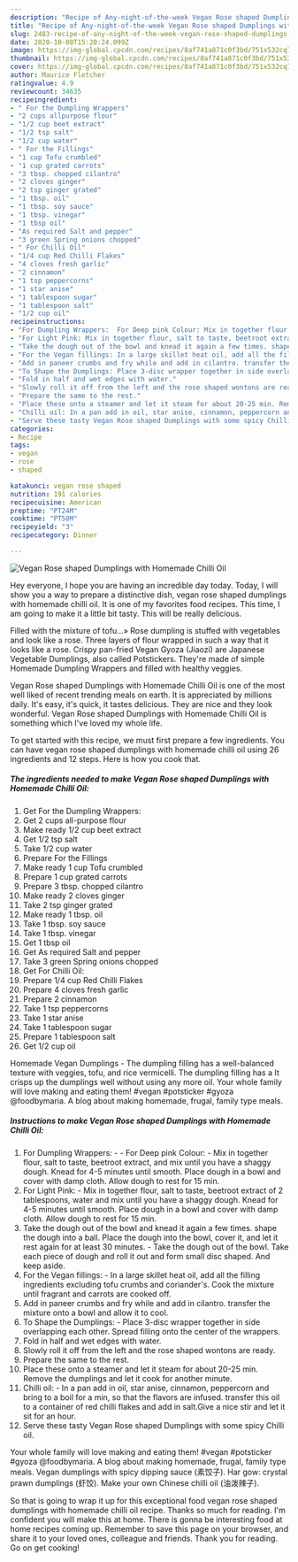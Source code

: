 ```yaml
---
description: "Recipe of Any-night-of-the-week Vegan Rose shaped Dumplings with Homemade Chilli Oil"
title: "Recipe of Any-night-of-the-week Vegan Rose shaped Dumplings with Homemade Chilli Oil"
slug: 2483-recipe-of-any-night-of-the-week-vegan-rose-shaped-dumplings-with-homemade-chilli-oil
date: 2020-10-08T15:20:24.099Z
image: https://img-global.cpcdn.com/recipes/8af741a871c0f3bd/751x532cq70/vegan-rose-shaped-dumplings-with-homemade-chilli-oil-recipe-main-photo.jpg
thumbnail: https://img-global.cpcdn.com/recipes/8af741a871c0f3bd/751x532cq70/vegan-rose-shaped-dumplings-with-homemade-chilli-oil-recipe-main-photo.jpg
cover: https://img-global.cpcdn.com/recipes/8af741a871c0f3bd/751x532cq70/vegan-rose-shaped-dumplings-with-homemade-chilli-oil-recipe-main-photo.jpg
author: Maurice Fletcher
ratingvalue: 4.9
reviewcount: 34635
recipeingredient:
- " For the Dumpling Wrappers"
- "2 cups allpurpose flour"
- "1/2 cup beet extract"
- "1/2 tsp salt"
- "1/2 cup water"
- " For the Fillings"
- "1 cup Tofu crumbled"
- "1 cup grated carrots"
- "3 tbsp. chopped cilantro"
- "2 cloves ginger"
- "2 tsp ginger grated"
- "1 tbsp. oil"
- "1 tbsp. soy sauce"
- "1 tbsp. vinegar"
- "1 tbsp oil"
- "As required Salt and pepper"
- "3 green Spring onions chopped"
- " For Chilli Oil"
- "1/4 cup Red Chilli Flakes"
- "4 cloves fresh garlic"
- "2 cinnamon"
- "1 tsp peppercorns"
- "1 star anise"
- "1 tablespoon sugar"
- "1 tablespoon salt"
- "1/2 cup oil"
recipeinstructions:
- "For Dumpling Wrappers:  For Deep pink Colour: Mix in together flour, salt to taste, beetroot extract, and mix until you have a shaggy dough. Knead for 4-5 minutes until smooth. Place dough in a bowl and cover with damp cloth. Allow dough to rest for 15 min."
- "For Light Pink: Mix in together flour, salt to taste, beetroot extract of 2 tablespoons, water and mix until you have a shaggy dough. Knead for 4-5 minutes until smooth. Place dough in a bowl and cover with damp cloth. Allow dough to rest for 15 min."
- "Take the dough out of the bowl and knead it again a few times. shape the dough into a ball. Place the dough into the bowl, cover it, and let it rest again for at least 30 minutes. Take the dough out of the bowl. Take each piece of dough and roll it out and form small disc shaped. And keep aside."
- "For the Vegan fillings: In a large skillet heat oil, add all the filling ingredients excluding tofu crumbs and coriander&#39;s. Cook the mixture until fragrant and carrots are cooked off."
- "Add in paneer crumbs and fry while and add in cilantro. transfer the mixture onto a bowl and allow it to cool."
- "To Shape the Dumplings: Place 3-disc wrapper together in side overlapping each other. Spread filling onto the center of the wrappers."
- "Fold in half and wet edges with water."
- "Slowly roll it off from the left and the rose shaped wontons are ready."
- "Prepare the same to the rest."
- "Place these onto a steamer and let it steam for about 20-25 min. Remove the dumplings and let it cook for another minute."
- "Chilli oil: In a pan add in oil, star anise, cinnamon, peppercorn and bring to a boil for a min, so that the flavors are infused. transfer this oil to a container of red chilli flakes and add in salt.Give a nice stir and let it sit for an hour."
- "Serve these tasty Vegan Rose shaped Dumplings with some spicy Chilli oil."
categories:
- Recipe
tags:
- vegan
- rose
- shaped

katakunci: vegan rose shaped 
nutrition: 191 calories
recipecuisine: American
preptime: "PT24M"
cooktime: "PT58M"
recipeyield: "3"
recipecategory: Dinner

---
```



![Vegan Rose shaped Dumplings with Homemade Chilli Oil](https://img-global.cpcdn.com/recipes/8af741a871c0f3bd/751x532cq70/vegan-rose-shaped-dumplings-with-homemade-chilli-oil-recipe-main-photo.jpg)

Hey everyone, I hope you are having an incredible day today. Today, I will show you a way to prepare a distinctive dish, vegan rose shaped dumplings with homemade chilli oil. It is one of my favorites food recipes. This time, I am going to make it a little bit tasty. This will be really delicious.

Filled with the mixture of tofu…» Rose dumpling is stuffed with vegetables and look like a rose. Three layers of flour wrapped in such a way that it looks like a rose. Crispy pan-fried Vegan Gyoza (Jiaozi) are Japanese Vegetable Dumplings, also called Potstickers. They&#39;re made of simple Homemade Dumpling Wrappers and filled with healthy veggies.

Vegan Rose shaped Dumplings with Homemade Chilli Oil is one of the most well liked of recent trending meals on earth. It is appreciated by millions daily. It's easy, it's quick, it tastes delicious. They are nice and they look wonderful. Vegan Rose shaped Dumplings with Homemade Chilli Oil is something which I've loved my whole life.


To get started with this recipe, we must first prepare a few ingredients. You can have vegan rose shaped dumplings with homemade chilli oil using 26 ingredients and 12 steps. Here is how you cook that.

<!--inarticleads1-->

##### The ingredients needed to make Vegan Rose shaped Dumplings with Homemade Chilli Oil:

1. Get  For the Dumpling Wrappers:
1. Get 2 cups all-purpose flour
1. Make ready 1/2 cup beet extract
1. Get 1/2 tsp salt
1. Take 1/2 cup water
1. Prepare  For the Fillings
1. Make ready 1 cup Tofu crumbled
1. Prepare 1 cup grated carrots
1. Prepare 3 tbsp. chopped cilantro
1. Make ready 2 cloves ginger
1. Take 2 tsp ginger grated
1. Make ready 1 tbsp. oil
1. Take 1 tbsp. soy sauce
1. Take 1 tbsp. vinegar
1. Get 1 tbsp oil
1. Get As required Salt and pepper
1. Take 3 green Spring onions chopped
1. Get  For Chilli Oil:
1. Prepare 1/4 cup Red Chilli Flakes
1. Prepare 4 cloves fresh garlic
1. Prepare 2 cinnamon
1. Take 1 tsp peppercorns
1. Take 1 star anise
1. Take 1 tablespoon sugar
1. Prepare 1 tablespoon salt
1. Get 1/2 cup oil


Homemade Vegan Dumplings - The dumpling filling has a well-balanced texture with veggies, tofu, and rice vermicelli. The dumpling filling has a It crisps up the dumplings well without using any more oil. Your whole family will love making and eating them! #vegan #potsticker #gyoza @foodbymaria. A blog about making homemade, frugal, family type meals. 

<!--inarticleads2-->

##### Instructions to make Vegan Rose shaped Dumplings with Homemade Chilli Oil:

1. For Dumpling Wrappers: -  - For Deep pink Colour: - Mix in together flour, salt to taste, beetroot extract, and mix until you have a shaggy dough. Knead for 4-5 minutes until smooth. Place dough in a bowl and cover with damp cloth. Allow dough to rest for 15 min.
1. For Light Pink: - Mix in together flour, salt to taste, beetroot extract of 2 tablespoons, water and mix until you have a shaggy dough. Knead for 4-5 minutes until smooth. Place dough in a bowl and cover with damp cloth. Allow dough to rest for 15 min.
1. Take the dough out of the bowl and knead it again a few times. shape the dough into a ball. Place the dough into the bowl, cover it, and let it rest again for at least 30 minutes. - Take the dough out of the bowl. Take each piece of dough and roll it out and form small disc shaped. And keep aside.
1. For the Vegan fillings: - In a large skillet heat oil, add all the filling ingredients excluding tofu crumbs and coriander&#39;s. Cook the mixture until fragrant and carrots are cooked off.
1. Add in paneer crumbs and fry while and add in cilantro. transfer the mixture onto a bowl and allow it to cool.
1. To Shape the Dumplings: - Place 3-disc wrapper together in side overlapping each other. Spread filling onto the center of the wrappers.
1. Fold in half and wet edges with water.
1. Slowly roll it off from the left and the rose shaped wontons are ready.
1. Prepare the same to the rest.
1. Place these onto a steamer and let it steam for about 20-25 min. Remove the dumplings and let it cook for another minute.
1. Chilli oil: - In a pan add in oil, star anise, cinnamon, peppercorn and bring to a boil for a min, so that the flavors are infused. transfer this oil to a container of red chilli flakes and add in salt.Give a nice stir and let it sit for an hour.
1. Serve these tasty Vegan Rose shaped Dumplings with some spicy Chilli oil.


Your whole family will love making and eating them! #vegan #potsticker #gyoza @foodbymaria. A blog about making homemade, frugal, family type meals. Vegan dumplings with spicy dipping sauce (素饺子). Har gow: crystal prawn dumplings (虾饺). Make your own Chinese chilli oil (油泼辣子). 

So that is going to wrap it up for this exceptional food vegan rose shaped dumplings with homemade chilli oil recipe. Thanks so much for reading. I'm confident you will make this at home. There is gonna be interesting food at home recipes coming up. Remember to save this page on your browser, and share it to your loved ones, colleague and friends. Thank you for reading. Go on get cooking!
